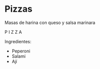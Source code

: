# Pizzas
Masas de harina con queso y salsa marinara

P I Z Z A

Ingredientes:
- Peperoni
- Salami
- Ají
